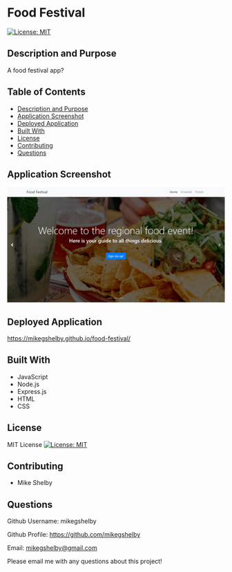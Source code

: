 # Food Festival
[![License: MIT](https://img.shields.io/badge/License-MIT-yellow.svg)](https://opensource.org/licenses/MIT)

## Description and Purpose
A food festival app?

## Table of Contents
  - [Description and Purpose](#description-and-purpose)
  - [Application Screenshot](#application-screenshot)
  - [Deployed Application](#deployed-application)
  - [Built With](#built-with)
  - [License](#license)
  - [Contributing](#contributing)
  - [Questions](#questions)

## Application Screenshot
![Food Festival screenshot](./food-festival-screenshot.jpg "Application Screenshot")

## Deployed Application
https://mikegshelby.github.io/food-festival/

## Built With
* JavaScript
* Node.js
* Express.js
* HTML
* CSS


## License
MIT License
[![License: MIT](https://img.shields.io/badge/License-MIT-yellow.svg)](https://opensource.org/licenses/MIT)

## Contributing
* Mike Shelby

## Questions
Github Username: mikegshelby

Github Profile: https://github.com/mikegshelby

Email: mikegshelby@gmail.com

Please email me with any questions about this project!
